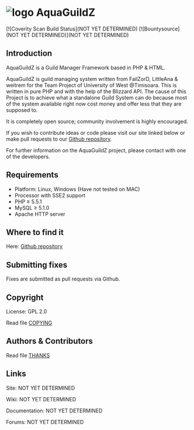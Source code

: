 # ![logo](http://i.imgur.com/aceAYGu.png) AquaGuildZ

[![Coverity Scan Build Status](NOT YET DETERMINED) 
[![Bountysource](NOT YET DETERMINED)](NOT YET DETERMINED)  

## Introduction

AquaGuildZ is a Guild Manager Framework based in PHP & HTML.

AquaGuildZ is guild managing system written from FailZorD, LittleAna & weitrem for the Team Project
of University of West @Timisoara. This is written in pure PHP and with the help of the Blizzard API.
The cause of this Project is to achieve what a standalone Guild System can do because most of the 
system available right now cost money and offer less that they are supposed to.

It is completely open source; community involvement is highly encouraged.

If you wish to contribute ideas or code please visit our site linked below or
make pull requests to our [Github repository](https://github.com/AquaGuildUVT/AquaGuildZ).

For further information on the AquaGuildZ project, please contact with one of the developers.

## Requirements

+ Platform: Linux, Windows (Have not tested on MAC)
+ Processor with SSE2 support
+ PHP ≥ 5.5.1
+ MySQL ≥ 5.1.0
+ Apache HTTP server


## Where to find it

Here: [Github repository](https://github.com/AquaGuildUVT/AquaGuildZ)


## Submitting fixes

Fixes are submitted as pull requests via Github.

## Copyright

License: GPL 2.0

Read file [COPYING](COPYING)


## Authors &amp; Contributors

Read file [THANKS](THANKS)


## Links

Site: NOT YET DETERMINED

Wiki: NOT YET DETERMINED

Documentation: NOT YET DETERMINED

Forums: NOT YET DETERMINED
